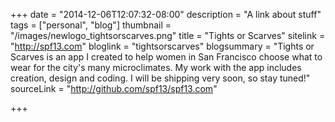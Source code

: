 +++
date = "2014-12-06T12:07:32-08:00"
description = "A link about stuff"
tags = ["personal", "blog"]
thumbnail = "/images/newlogo_tightsorscarves.png"
title = "Tights or Scarves"
sitelink = "http://spf13.com"
bloglink = "tightsorscarves"
blogsummary = "Tights or Scarves is an app I created to help women in San Francisco choose what to wear for the city's many microclimates. My work with the app includes creation, design and coding. I will be shipping very soon, so stay tuned!"
sourceLink = "http://github.com/spf13/spf13.com"

+++

